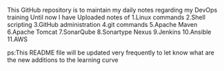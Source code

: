 This GitHub repository is to maintain my daily notes regarding my DevOps training
Until now I have Uploaded notes of
1.Linux commands
2.Shell scripting
3.GitHub administration
4.git commands
5.Apache Maven 
6.Apache Tomcat
7.SonarQube 
8.Sonartype Nexus
9.Jenkins
10.Ansible
11.AWS

ps:This README file will be updated very frequently to let know what are the new additions to the learning curve
